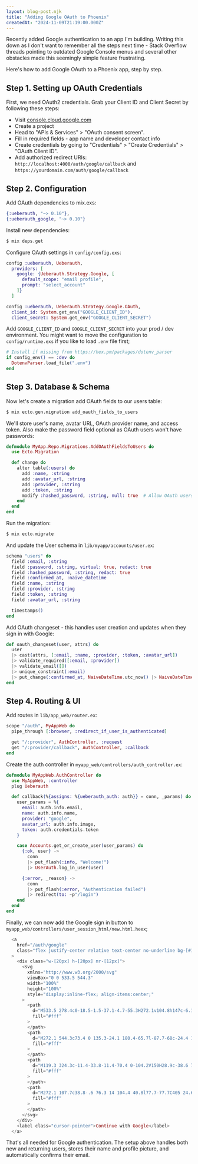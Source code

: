 ```yaml
---
layout: blog-post.njk
title: "Adding Google OAuth to Phoenix"
createdAt: "2024-11-09T21:19:00.000Z"
---
```


Recently added Google authentication to an app I'm building. Writing this down as I don't want to remember all the steps next time - Stack Overflow threads pointing to outdated Google Console menus and several other obstacles made this seemingly simple feature frustrating.

Here's how to add Google OAuth to a Phoenix app, step by step.

## Step 1. Setting up OAuth Credentials

First, we need OAuth2 credentials. Grab your Client ID and Client Secret by following these steps:

* Visit [console.cloud.google.com](https://console.cloud.google.com)
* Create a project
* Head to "APIs & Services" > "OAuth consent screen".
* Fill in required fields - app name and developer contact info
* Create credentials by going to "Credentials" > "Create Credentials" > "OAuth Client ID".
* Add authorized redirect URIs: `http://localhost:4000/auth/google/callback` and `https://yourdomain.com/auth/google/callback`

## Step 2. Configuration

Add OAuth dependencies to mix.exs:

```ex
{:ueberauth, "~> 0.10"},
{:ueberauth_google, "~> 0.10"}
```

Install new dependencies:

```bash
$ mix deps.get
```

Configure OAuth settings in `config/config.exs`:

```ex
config :ueberauth, Ueberauth,
  providers: [
    google: {Ueberauth.Strategy.Google, [
      default_scope: "email profile",
      prompt: "select_account"
    ]}
  ]

config :ueberauth, Ueberauth.Strategy.Google.OAuth,
  client_id: System.get_env("GOOGLE_CLIENT_ID"),
  client_secret: System.get_env("GOOGLE_CLIENT_SECRET")
```

Add `GOOGLE_CLIENT_ID` and `GOOGLE_CLIENT_SECRET` into your prod / dev environment. You might want to move the configuration to `config/runtime.exs` if you like to load `.env` file first;

```ex
# Install if missing from https://hex.pm/packages/dotenv_parser
if config_env() == :dev do
  DotenvParser.load_file(".env")
end
```

## Step 3. Database & Schema

Now let's create a migration add OAuth fields to our users table:

```bash
$ mix ecto.gen.migration add_oauth_fields_to_users
```

We'll store user's name, avatar URL, OAuth provider name, and access token. Also make the password field optional as OAuth users won't have passwords:

```ex
defmodule MyApp.Repo.Migrations.AddOAuthFieldsToUsers do
  use Ecto.Migration

  def change do
    alter table(:users) do
      add :name, :string
      add :avatar_url, :string
      add :provider, :string
      add :token, :string
      modify :hashed_password, :string, null: true  # Allow OAuth users without password
    end
  end
end
```

Run the migration:

```bash
$ mix ecto.migrate
```

And update the User schema in `lib/myapp/accounts/user.ex`:

```ex
schema "users" do
  field :email, :string
  field :password, :string, virtual: true, redact: true
  field :hashed_password, :string, redact: true
  field :confirmed_at, :naive_datetime
  field :name, :string
  field :provider, :string
  field :token, :string
  field :avatar_url, :string

  timestamps()
end
```

Add OAuth changeset - this handles user creation and updates when they sign in with Google:

```ex
def oauth_changeset(user, attrs) do
  user
  |> cast(attrs, [:email, :name, :provider, :token, :avatar_url])
  |> validate_required([:email, :provider])
  |> validate_email([])
  |> unique_constraint(:email)
  |> put_change(:confirmed_at, NaiveDateTime.utc_now() |> NaiveDateTime.truncate(:second))
end
```

## Step 4. Routing & UI

Add routes in `lib/app_web/router.ex`:


```ex
scope "/auth", MyAppWeb do
  pipe_through [:browser, :redirect_if_user_is_authenticated]

  get "/:provider", AuthController, :request
  get "/:provider/callback", AuthController, :callback
end
```

Create the auth controller in `myapp_web/controllers/auth_controller.ex`:

```ex
defmodule MyAppWeb.AuthController do
  use MyAppWeb, :controller
  plug Ueberauth

  def callback(%{assigns: %{ueberauth_auth: auth}} = conn, _params) do
    user_params = %{
      email: auth.info.email,
      name: auth.info.name,
      provider: "google",
      avatar_url: auth.info.image,
      token: auth.credentials.token
    }

    case Accounts.get_or_create_user(user_params) do
      {:ok, user} ->
        conn
        |> put_flash(:info, "Welcome!")
        |> UserAuth.log_in_user(user)

      {:error, _reason} ->
        conn
        |> put_flash(:error, "Authentication failed")
        |> redirect(to: ~p"/login")
    end
  end
end
```

Finally, we can now add the Google sign in button to `myapp_web/controllers/user_session_html/new.html.heex`;

```ex
  <a
    href="/auth/google"
    class="flex justify-center relative text-center no-underline bg-[#1e2229] text-[#fff] transition mt-[10px] px-[10px] py-[15px] border-[0] w-full rounded-[7px] text-[16px] border-[1px] border-[rgba(0,0,0,.1)] shadow font-semibold cursor-pointer hover:-translate-y-[2px]"
  >
    <div class="w-[20px] h-[20px] mr-[12px]">
      <svg
        xmlns="http://www.w3.org/2000/svg"
        viewBox="0 0 533.5 544.3"
        width="100%"
        height="100%"
        style="display:inline-flex; align-items:center;"
      >
        <path
          d="M533.5 278.4c0-18.5-1.5-37.1-4.7-55.3H272.1v104.8h147c-6.1 33.8-25.7 63.7-54.4 82.7v68h87.7c51.5-47.4 81.1-117.4 81.1-200.2z"
          fill="#fff"
        >
        </path>
        <path
          d="M272.1 544.3c73.4 0 135.3-24.1 180.4-65.7l-87.7-68c-24.4 16.6-55.9 26-92.6 26-71 0-131.2-47.9-152.8-112.3H28.9v70.1c46.2 91.9 140.3 149.9 243.2 149.9z"
          fill="#fff"
        >
        </path>
        <path
          d="M119.3 324.3c-11.4-33.8-11.4-70.4 0-104.2V150H28.9c-38.6 76.9-38.6 167.5 0 244.4l90.4-70.1z"
          fill="#fff"
        >
        </path>
        <path
          d="M272.1 107.7c38.8-.6 76.3 14 104.4 40.8l77.7-77.7C405 24.6 339.7-.8 272.1 0 169.2 0 75.1 58 28.9 150l90.4 70.1c21.5-64.5 81.8-112.4 152.8-112.4z"
          fill="#fff"
        >
        </path>
      </svg>
    </div>
    <label class="cursor-pointer">Continue with Google</label>
  </a>
```


That's all needed for Google authentication. The setup above handles both new and returning users, stores their name and profile picture, and automatically confirms their email.

